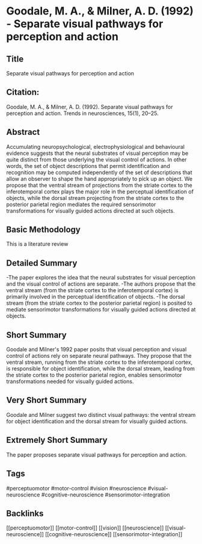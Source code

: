 
# Goodale, M. A., & Milner, A. D. (1992) -  Separate visual pathways for perception and action

## Title
Separate visual pathways for perception and action



## Citation:
Goodale, M. A., & Milner, A. D. (1992). Separate visual pathways for perception and action. Trends in neurosciences, 15(1), 20–25.




## Abstract

Accumulating neuropsychological, electrophysiological and behavioural evidence suggests that the neural substrates of visual perception may be quite distinct from those underlying the visual control of actions. In other words, the set of object descriptions that permit identification and recognition may be computed independently of the set of descriptions that allow an observer to shape the hand appropriately to pick up an object. We propose that the ventral stream of projections from the striate cortex to the inferotemporal cortex plays the major role in the perceptual identification of objects, while the dorsal stream projecting from the striate cortex to the posterior parietal region mediates the required sensorimotor transformations for visually guided actions directed at such objects.



## Basic Methodology

 This is a literature review



## Detailed Summary
-The paper explores the idea that the neural substrates for visual perception and the visual control of actions are separate.
-The authors propose that the ventral stream (from the striate cortex to the inferotemporal cortex) is primarily involved in the perceptual identification of objects.
-The dorsal stream (from the striate cortex to the posterior parietal region) is posited to mediate sensorimotor transformations for visually guided actions directed at objects.




## Short Summary
Goodale and Milner's 1992 paper posits that visual perception and visual control of actions rely on separate neural pathways. They propose that the ventral stream, running from the striate cortex to the inferotemporal cortex, is responsible for object identification, while the dorsal stream, leading from the striate cortex to the posterior parietal region, enables sensorimotor transformations needed for visually guided actions.



## Very Short Summary

Goodale and Milner suggest two distinct visual pathways: the ventral stream for object identification and the dorsal stream for visually guided actions.


## Extremely Short Summary

The paper proposes separate visual pathways for perception and action.


## Tags
#perceptuomotor
#motor-control
#vision
#neuroscience
#visual-neuroscience
#cognitive-neuroscience
#sensorimotor-integration


## Backlinks
[[perceptuomotor]]
[[motor-control]]
[[vision]]
[[neuroscience]]
[[visual-neuroscience]]
[[cognitive-neuroscience]]
[[sensorimotor-integration]]

